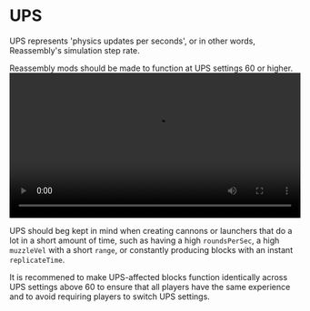 # UPS
UPS represents 'physics updates per seconds', or in other words, Reassembly's simulation step rate.

Reassembly mods should be made to function at UPS settings 60 or higher.
<video height=256 controls>
  <source src="diagrams/ups.mp4" type="video/mp4">
  Your browser does not support the video tag.
</video>

UPS should beg kept in mind when creating cannons or launchers that do a lot in a short amount of time, such as having a high `roundsPerSec`, a high `muzzleVel` with a short `range`, or constantly producing blocks with an instant `replicateTime`.

It is recommened to make UPS-affected blocks function identically across UPS settings above 60 to ensure that all players have the same experience and to avoid requiring players to switch UPS settings.